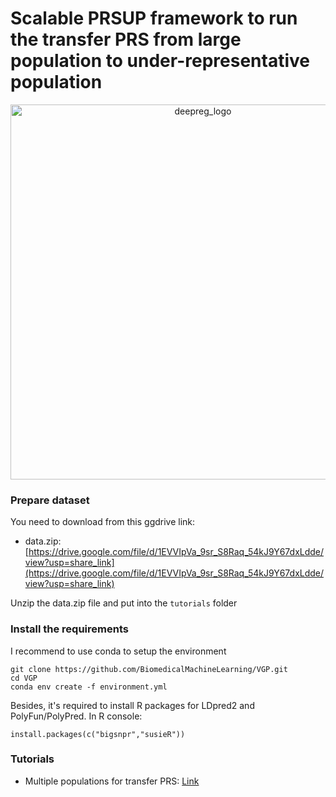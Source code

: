 # Scalable PRSUP framework to run the transfer PRS from large population to under-representative population

<p align="center">
  <img src="https://i.ibb.co/brvQX90/run-pipeline-1.png"
    alt="deepreg_logo" title="DeepReg" width="600"/>
</p>


### Prepare dataset

You need to download from this ggdrive link:
- data.zip: [https://drive.google.com/file/d/1EVVIpVa_9sr_S8Raq_54kJ9Y67dxLdde/view?usp=share_link](https://drive.google.com/file/d/1EVVIpVa_9sr_S8Raq_54kJ9Y67dxLdde/view?usp=share_link)

Unzip the data.zip file and put into the `tutorials` folder 

### Install the requirements

I recommend to use conda to setup the environment

```
git clone https://github.com/BiomedicalMachineLearning/VGP.git
cd VGP
conda env create -f environment.yml
```

Besides, it's required to install R packages for LDpred2 and PolyFun/PolyPred. In R console:

```
install.packages(c("bigsnpr","susieR"))
```

### Tutorials

- Multiple populations for transfer PRS: [Link](https://github.com/BiomedicalMachineLearning/VGP/blob/main/Multiple_population_tutorial.ipynb)

